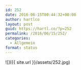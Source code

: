 ```yaml
---
id: 252
date: 2016-06-15T00:44:32+00:00
author: hartlco
layout: post
guid: https://hartl.co/?p=252
permalink: /2016/06/15/252/
categories:
  - Allgemein
format: status
---
```

![]({{ site.url }}/assets/252.jpg)